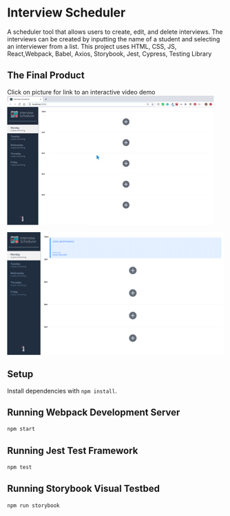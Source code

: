 # Interview Scheduler

A scheduler tool that allows users to create, edit, and delete interviews. The interviews can be created by inputting the name of a student and selecting an interviewer from a list. This project uses HTML, CSS, JS, React,Webpack, Babel, Axios, Storybook, Jest, Cypress, Testing Library

## The Final Product

Click on picture for link to an interactive video demo
<a href="https://youtu.be/VtDZQggR4uk" target="_blank">
<br>
<img src="public/images/scheduler-gif.gif" 
alt="scheduler demo link to youtube" width="480" height="300"/></a>


!["Home Page"](https://github.com/juliaj621/scheduler/blob/master/public/images/SCHEDULER-PIC.png?raw=true)

## Setup

Install dependencies with `npm install`.

## Running Webpack Development Server

```sh
npm start
```

## Running Jest Test Framework

```sh
npm test
```

## Running Storybook Visual Testbed

```sh
npm run storybook
```
